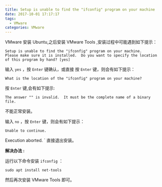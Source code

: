 ```yaml
---
title: Setup is unable to find the "ifconfig" program on your machine
date: 2017-10-01 17:17:17
tags:
  - VMware
categories: VMware
---
```

VMware 安装 Ubuntu,之后安装 VMware Tools ,安装过程中可能遇到如下提示：

```shell
Setup is unable to find the "ifconfig" program on your machine.  Please make sure it is installed.  Do you want to specify the location of this program by hand? [yes]
```

输入 `yes` ，按 `Enter` 键确认，或直接 按 `Enter` 键，则会有如下提示：

```shell
What is the location of the "ifconfig" program on your machine?
```

按 `Enter` 键,会有如下提示:

```shell
The answer "" is invalid.  It must be the complete name of a binary file.
```

不能正常安装。

输入 `no` ，按 `Enter` 键，则会有如下提示：

```shell
Unable to continue.
```

Execution aborted.
`
直接退出安装。

**解决办法 :** 

运行以下命令安装 `ifconfig` ：

```shell
sudo apt install net-tools
```

然后再次安装 VMware Tools  即可。